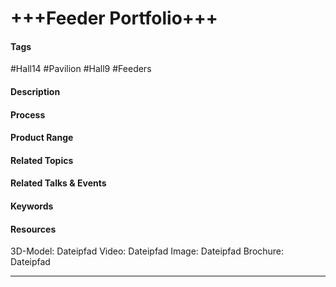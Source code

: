 # +++Feeder Portfolio+++

#### Tags
#Hall14 #Pavilion #Hall9 #Feeders 

#### Description

#### Process

#### Product Range

#### Related Topics

#### Related Talks & Events

#### Keywords

#### Resources
3D-Model: Dateipfad 
Video: Dateipfad
Image: Dateipfad
Brochure: Dateipfad

---